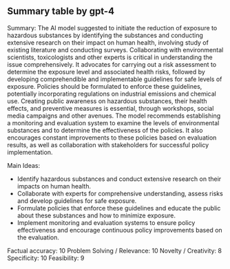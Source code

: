 ## Summary table by gpt-4
Summary: 
The AI model suggested to initiate the reduction of exposure to hazardous substances by identifying the substances and conducting extensive research on their impact on human health, involving study of existing literature and conducting surveys. Collaborating with environmental scientists, toxicologists and other experts is critical in understanding the issue comprehensively. It advocates for carrying out a risk assessment to determine the exposure level and associated health risks, followed by developing comprehendible and implementable guidelines for safe levels of exposure. Policies should be formulated to enforce these guidelines, potentially incorporating regulations on industrial emissions and chemical use. Creating public awareness on hazardous substances, their health effects, and preventive measures is essential, through workshops, social media campaigns and other avenues. The model recommends establishing a monitoring and evaluation system to examine the levels of environmental substances and to determine the effectiveness of the policies. It also encourages constant improvements to these policies based on evaluation results, as well as collaboration with stakeholders for successful policy implementation.

Main Ideas: 
- Identify hazardous substances and conduct extensive research on their impacts on human health.
- Collaborate with experts for comprehensive understanding, assess risks and develop guidelines for safe exposure.
- Formulate policies that enforce these guidelines and educate the public about these substances and how to minimize exposure.
- Implement monitoring and evaluation systems to ensure policy effectiveness and encourage continuous policy improvements based on the evaluation.

Factual accuracy: 10
Problem Solving / Relevance: 10
Novelty / Creativity: 8
Specificity: 10
Feasibility: 9